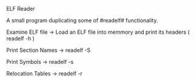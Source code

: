 ELF Reader

A small program duplicating some of #readelf# functionality.

Examine ELF file -> Load an ELF file into memmory and print its headers ( readelf -h )

Print Section Names -> readelf -S

Print Symbols -> readelf -s

Relocation Tables -> readelf -r
